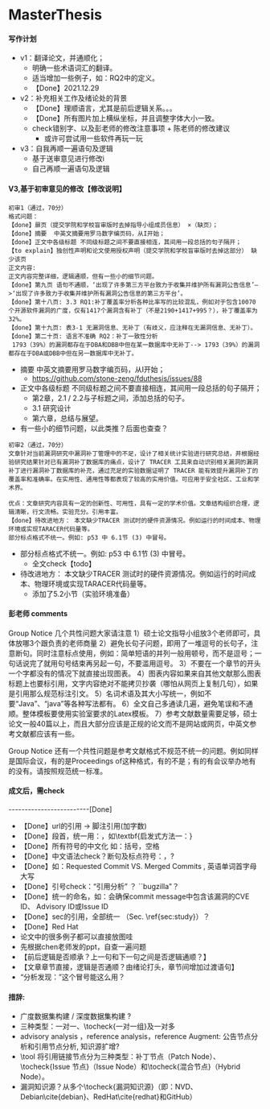 # MasterThesis

#### 写作计划
* v1：翻译论文，并通顺化；
    * 明确一些术语词汇的翻译。
    * 适当增加一些例子，如：RQ2中的定义。
    * 【Done】2021.12.29
* v2：补充相关工作及绪论处的背景
    *  【Done】理顺语言，尤其是前后逻辑关系。。。
    *  【Done】所有图片加上横纵坐标，并且调整字体大小一致。
    *  check错别字、以及彭老师的修改注意事项 + 陈老师的修改建议
       *  或许可尝试用一些软件再玩一玩
* v3：自我再顺一遍语句及逻辑
    *  基于送审意见进行修改i
    *  自己再顺一遍语句及逻辑

#### V3,基于初审意见的修改【修改说明】
```
初审1（通过，70分）
格式问题：
【done】扉页（提交学院和学校盲审版时去掉指导小组成员信息） ×（缺页）；
【done】摘要  中英文摘要用罗马数字编页码，从I开始；
【done】正文中各级标题 不同级标题之间不要直接相连，其间用一段总括的句子隔开；
【to explain】独创性声明和论文使用授权声明（提交学院和学校盲审版时去掉这部分） 缺少该页
正文内容:
正文内容完整详细，逻辑通顺，但有一些小的细节问题。
【done】第九页 语句不通顺，‘出现了许多第三方平台致力于收集并维护所有漏洞公告信息’—>‘出现了许多致力于收集并维护所有漏洞公告信息的第三方平台’。
【done】第十八页: 3.3 RQ1:补丁覆盖率分析各种比率写的比较混乱，例如对于包含10070个开源软件漏洞的广度，仅有1417个漏洞含有补丁（不是2190+1417+995？），补丁覆盖率为32%。
【done】第十九页: 表3-1 无漏洞信息、无补丁（有歧义，应注释在无漏洞信息、无补丁）。
【done】第二十页: 语言不准确 RQ2：补丁一致性分析
 1793（39%）的漏洞都存在于DBA和DBB中但在某一数据库中无补丁--> 1793（39%）的漏洞都存在于DBA或DBB中但在另一数据库中无补丁。
```
* 摘要  中英文摘要用罗马数字编页码，从I开始；
    * https://github.com/stone-zeng/fduthesis/issues/88
* 正文中各级标题 不同级标题之间不要直接相连，其间用一段总括的句子隔开；
    * 第2章，2.1 / 2.2与子标题之间，添加总括的句子。
    * 3.1 研究设计
    * 第六章，总结与展望。
* 有一些小的细节问题，以此类推？后面也查查？

```
初审2（通过，70分）
文章针对当前漏洞研究中漏洞补丁管理中的不足，设计了相关统计实验进行研究总结，并根据经验研究结果针对已有漏洞补丁数据库的痛点，设计了 TRACER 工具来自动识别相关漏洞的漏洞补丁进行漏洞补丁数据库的补充，通过充足的实验数据证明了 TRACER 能有效提升漏洞补丁的覆盖率和准确率。在实用性、通用性等都表现了较高的实用价值。可应用于安全社区、工业和学术界。

优点：文章研究内容具有一定的创新性、可用性，具有一定的学术价值。文章结构组织合理，逻辑清晰，行文流畅。实验充分。引用丰富。
【done】待改进地方： 本文缺少TRACER 测试时的硬件资源情况。例如运行的时间成本、物理环境或实现TARACER代码量等。
部分标点格式不统一。例如: p53 中 6.1节 (3) 中冒号。
```
* 部分标点格式不统一。例如: p53 中 6.1节 (3) 中冒号。
    * 全文check【todo】
* 待改进地方： 本文缺少TRACER 测试时的硬件资源情况。例如运行的时间成本、物理环境或实现TARACER代码量等。
    * 添加了5.2小节（实验环境准备）


#### 彭老师 comments

Group Notice
几个共性问题大家请注意
1）硕士论文指导小组放3个老师即可，具体放哪3个跟负责的老师商量
2）避免长句子问题，即用了一堆逗号的长句子，注意断句。同时注意标点使用，例如：简单短语的并列一般用顿号，而不是逗号；一句话说完了就用句号结束再另起一句，不要滥用逗号。
3）不要在一个章节的开头一个字都没有的情况下就直接出现图表。
4）图表内容如果来自其他文献那么图表标题上也要标引用，文字内容绝对不能拷贝抄袭（哪怕从网页上复制几句），如果是引用那么规范标注引文。
5）名词术语及其大小写统一，例如不要“Java”、“java”等各种写法都有。
6）全文自己多通读几遍，避免笔误和不通顺。整体模板要使用实验室要求的Latex模板。
7）参考文献数量需要足够，硕士论文一般40篇以上，而且大部分应该是正规的论文而不是网站或网页，中英文参考文献都应该有一些。

Group Notice
还有一个共性问题是参考文献格式不规范不统一的问题。例如同样是国际会议，有的是Proceedings of这种格式，有的不是；有的有会议举办地有的没有。请按照规范统一标准。


#### 成文后，需check
-------------------------[Done]
* 【Done】url的引用 -> 脚注引用(加字数)
* 【Done】段首，统一用：，如\textbf{启发式方法一：}
* 【Done】所有符号的中文化 如：括号，空格
* 【Done】中文语法check？断句及标点符号：，?
* 【Done】如：Requested Commit VS. Merged Commits , 英语单词首字母大写
* 【Done】引号check：“引用分析” ？ ``bugzilla"？
* 【Done】统一的命名，如：会确保commit message中包含该漏洞的CVE ID、 Advisory ID或Issue ID
* 【Done】sec的引用，全部统一 （Sec. \ref{sec:study}）？ 
* 【Done】Red Hat
* 论文中的很多例子都可以直接放图哇
* 先根据chen老师发的ppt，自查一遍问题
* 【前后逻辑是否顺承？上一句和下一句之间是否逻辑通顺？】
* 【文章章节直接，逻辑是否通顺？由绪论打头，章节间增加过渡语句】
* “分析发现：”这个冒号能这么用？

#### 措辞:
* 广度数据集构建 / 深度数据集构建 ?
* 三种类型：一对一、\tocheck{一对一组}及一对多
* advisory analysis ，reference analysis，reference Augment: 公告节点分析和引用节点分析, 知识源扩增?
* \tool 将引用链接节点分为三种类型：补丁节点（Patch Node）、\tocheck{Issue 节点}（Issue Node）和\tocheck{混合节点}（Hybrid Node）。
* 漏洞知识源？从多个\tocheck{漏洞知识源}（即：NVD、Debian\cite{debian}、RedHat\cite{redhat}和GitHub）

